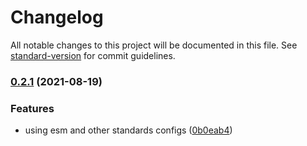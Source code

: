 # Changelog

All notable changes to this project will be documented in this file. See [standard-version](https://github.com/conventional-changelog/standard-version) for commit guidelines.

### [0.2.1](https://github.com/helio-frota/node-project-validator/compare/v0.2.0...v0.2.1) (2021-08-19)


### Features

* using esm and other standards configs ([0b0eab4](https://github.com/helio-frota/node-project-validator/commit/0b0eab4b110c1e66a3d246ed097524b449e6d392))
